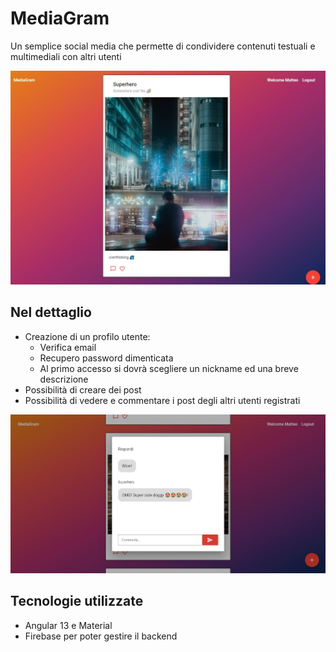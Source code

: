 # MediaGram
Un semplice social media che permette di condividere contenuti testuali e multimediali con altri utenti


![](https://raw.githubusercontent.com/matteo10pi/mediagram/main/src/assets/1.jpg)


## Nel dettaglio ##
- Creazione di un profilo utente: 
	- Verifica email
	- Recupero password dimenticata
	- Al primo accesso si dovrà scegliere un nickname ed una  breve descrizione
- Possibilità di creare dei post 
- Possibilità di vedere e commentare i post degli altri utenti registrati

![](https://raw.githubusercontent.com/matteo10pi/mediagram/main/src/assets/2.jpg)

## Tecnologie utilizzate ##
- Angular 13 e Material
- Firebase per poter gestire il backend




